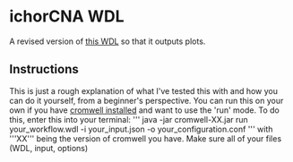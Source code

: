 # ichorCNA WDL
A revised version of [this WDL](https://github.com/GavinHaLab/wdl-repo/tree/main/processes/ichorCNA) so that it outputs plots.

## Instructions
This is just a rough explanation of what I've tested this with and how you can do it yourself, from a beginner's perspective.
You can run this on your own if you have [cromwell installed](https://github.com/broadinstitute/cromwell/releases/tag/85) and want to use the 'run' mode. To do this, enter this into your terminal:
'''
java -jar cromwell-XX.jar run your_workflow.wdl -i your_input.json -o your_configuration.conf
'''
with '''XX''' being the version of cromwell you have. Make sure all of your files (WDL, input, options) 
